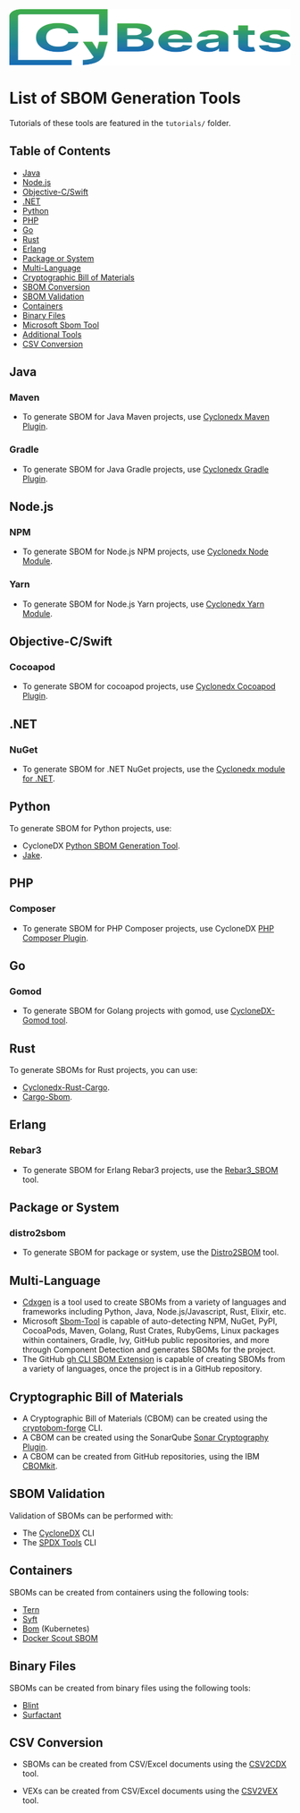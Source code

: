 <img src="images/cybeats.logo.svg" id="object1" alt="cybeats_logo" height="100" width="900">

# List of SBOM Generation Tools

Tutorials of these tools are featured in the ``tutorials/`` folder.

## Table of Contents

* [Java](#java)
* [Node.js](#nodejs)
* [Objective-C/Swift](#objective-cswift)
* [.NET](#net)
* [Python](#python)
* [PHP](#php)
* [Go](#go)
* [Rust](#rust)
* [Erlang](#erlang)
* [Package or System](#package-or-system)
* [Multi-Language](#multi-language)
* [Cryptographic Bill of Materials](#cryptographic-bill-of-materials)
* [SBOM Conversion](#sbom-conversion)
* [SBOM Validation](#sbom-validation)
* [Containers](#containers)
* [Binary Files](#binary-files)
* [Microsoft Sbom Tool](#use-microsoft-sbom-tool-to-generate-spdx-sbom-from-linux-kernel-source-code)
* [Additional Tools](#additional-tools)
* [CSV Conversion](#csv-conversion)

## Java

### Maven

* To generate SBOM for Java Maven projects, use [Cyclonedx Maven Plugin](tutorials/creating-maven-sbom/creating-maven-sbom.md).

### Gradle

* To generate SBOM for Java Gradle projects, use [Cyclonedx Gradle Plugin](tutorials/creating-gradle-sbom/creating-gradle-sbom.md).

## Node.js

### NPM

* To generate SBOM for Node.js NPM projects, use [Cyclonedx Node Module](tutorials/creating-npm-sbom/creating-npm-sbom.md).

### Yarn
 
* To generate SBOM for Node.js Yarn projects, use [Cyclonedx Yarn Module](tutorials/creating-yarn-sbom/creating-yarn-sbom.md).

## Objective-C/Swift

### Cocoapod

* To generate SBOM for cocoapod projects, use [Cyclonedx Cocoapod Plugin](tutorials/creating-cocoapods-sbom/creating-cocoapods-sbom.md).

## .NET

### NuGet

* To generate SBOM for .NET NuGet projects, use the [Cyclonedx module for .NET](tutorials/creating-csharp-sbom/creating-csharp-sbom.md).

## Python

To generate SBOM for Python projects, use:

* CycloneDX [Python SBOM Generation Tool](tutorials/creating-python-sbom/creating-python-sbom.md).
* [Jake](tutorials/creating-python-sbom/creating-python-sbom.md).

## PHP

### Composer

* To generate SBOM for PHP Composer projects, use CycloneDX [PHP Composer Plugin](tutorials/creating-php-sbom/creating-php-sbom.md).

## Go

### Gomod

* To generate SBOM for Golang projects with gomod, use [CycloneDX-Gomod tool](tutorials/creating-go-sbom/creating-go-sbom.md).

## Rust

To generate SBOMs for Rust projects, you can use:

* [Cyclonedx-Rust-Cargo](tutorials/creating-rust-sbom/creating-rust-sbom.md).
* [Cargo-Sbom](tutorials/creating-rust-sbom/creating-rust-sbom.md).

## Erlang

### Rebar3

* To generate SBOM for Erlang Rebar3 projects, use the [Rebar3_SBOM](tutorials/creating-erlang-sbom/creating-erlang-sbom.md) tool.

## Package or System

### distro2sbom

* To generate SBOM for package or system, use the [Distro2SBOM](tutorials/creating-distro-sbom/creating-distro-sbom.md) tool.

## Multi-Language

* [Cdxgen](tutorials/multi-lang/cdxgen-tool/creating-cdxgen-sbom.md) is a tool used to create SBOMs from a variety of languages and frameworks including Python, Java, Node.js/Javascript, Rust, Elixir, etc.
* Microsoft [Sbom-Tool](tutorials/multi-lang/microsoft-sbom-tool/creating-microsoft-sbom.md) is capable of auto-detecting NPM, NuGet, PyPI, CocoaPods, Maven, Golang, Rust Crates, RubyGems, Linux packages within containers, Gradle, Ivy, GitHub public repositories, and more through Component Detection and generates SBOMs for the project.
* The GitHub [gh CLI SBOM Extension](tutorials/multi-lang/github-gh-sbom/creating-gh-sbom.md) is capable of creating SBOMs from a variety of languages, once the project is in a GitHub repository.

## Cryptographic Bill of Materials

* A Cryptographic Bill of Materials (CBOM) can be created using the [cryptobom-forge](tutorials/cbom/creating-cbom/creating-cryptographic-bill-of-materials.md) CLI.
* A CBOM can be created using the SonarQube [Sonar Cryptography Plugin](tutorials/cbom/creating-sonar-cbom/creating-sonarqube-cbom.md).
* A CBOM can be created from GitHub repositories, using the IBM [CBOMkit](tutorials/cbom/creating-cbomkit-cbom/creating-cbomkit-cbom.md).

## SBOM Validation

Validation of SBOMs can be performed with:

* The [CycloneDX](tutorials/validation-of-sboms/validation-of-sboms.md) CLI
* The [SPDX Tools](tutorials/validation-of-sboms/validation-of-sboms.md) CLI

## Containers

SBOMs can be created from containers using the following tools:

* [Tern](tutorials/containers/creating-tern-sbom/creating-tern-sbom.md)
* [Syft](tutorials/containers/creating-syft-sbom/creating-syft-sbom.md)
* [Bom](tutorials/containers/creating-kubernetes-sbom/creating-kubernetes-sbom.md) (Kubernetes)
* [Docker Scout SBOM](tutorials/containers/creating-docker-sbom/creating-docker-sboms.md)

## Binary Files

SBOMs can be created from binary files using the following tools:

* [Blint](tutorials/binary-sbom/creating-binary-sbom-blint/creating-binary-sbom-blint.md)
* [Surfactant](tutorials/binary-sbom/creating-binary-sbom-surfactant/creating-binary-file-sbom.md)


## CSV Conversion

* SBOMs can be created from CSV/Excel documents using the [CSV2CDX](tutorials/creating-sbom-from-csv/creating-csv2cdx-sbom/creating-csv2cdx-sbom.md) tool.

* VEXs can be created from CSV/Excel documents using the [CSV2VEX](tutorials/creating-sbom-from-csv/creating-csv2vex-vex/creating-csv2vex-vex.md) tool.